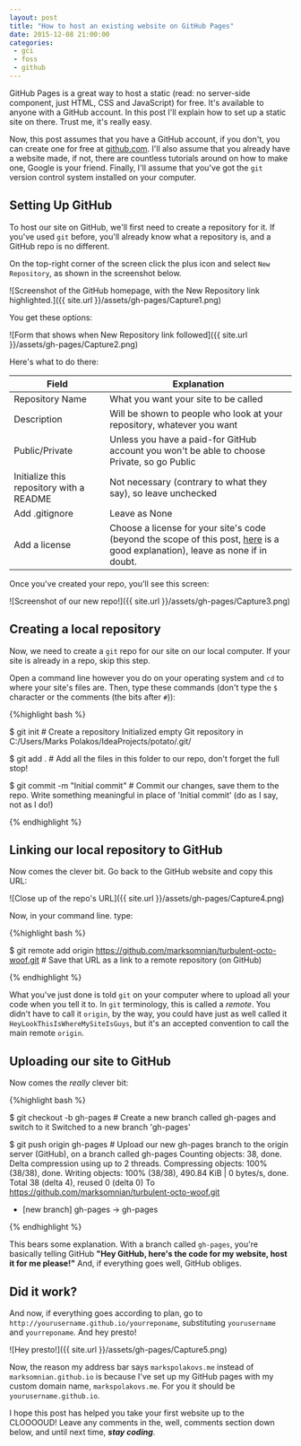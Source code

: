 ```yaml
---
layout: post
title: "How to host an existing website on GitHub Pages"
date: 2015-12-08 21:00:00
categories:
 - gci
 - foss
 - github
---
```


GitHub Pages is a great way to host a static (read: no server-side component, just HTML, CSS and JavaScript)
for free. It's available to anyone with a GitHub account. In this post I'll explain how to set up a static site on there. Trust me, it's really easy.

Now, this post assumes that you have a GitHub account, if you don't, you can create one for free at <a href="https://github.com">github.com</a>. I'll
also assume that you already have a website made, if not, there are countless tutorials around on how to make one, Google is your friend.
Finally, I'll assume that you've got the `git` version control system installed on your computer.

## Setting Up GitHub

To host our site on GitHub, we'll first need to create a repository for it. If you've used `git` before, you'll already
know what a repository is, and a GitHub repo is no different.

On the top-right corner of the screen click the plus icon and select `New Repository`, as shown in the screenshot below.

![Screenshot of the GitHub homepage, with the New Repository link highlighted.]({{ site.url }}/assets/gh-pages/Capture1.png)

You get these options:

![Form that shows when New Repository link followed]({{ site.url }}/assets/gh-pages/Capture2.png)

Here's what to do there:

|Field|Explanation|
|---|---|
|Repository Name|What you want your site to be called|
|Description|Will be shown to people who look at your repository, whatever you want|
|Public/Private|Unless you have a paid-for GitHub account you won't be able to choose Private, so go Public|
|Initialize this repository with a README|Not necessary (contrary to what they say), so leave unchecked|
|Add .gitignore|Leave as None|
|Add a license|Choose a license for your site's code (beyond the scope of this post, <a href="http://choosealicense.com/">here</a> is a good explanation), leave as none if in doubt.|

Once you've created your repo, you'll see this screen:

![Screenshot of our new repo!]({{ site.url }}/assets/gh-pages/Capture3.png)

## Creating a local repository

Now, we need to create a `git` repo for our site on our local computer. If your site is already in a repo, skip this step.

Open a command line however you do on your operating system and `cd` to where your site's files are. Then, type these commands (don't type the `$` character or the comments (the bits after `#`)):

{%highlight bash %}

$ git init # Create a repository
Initialized empty Git repository in C:/Users/Marks Polakos/IdeaProjects/potato/.git/

$ git add . # Add all the files in this folder to our repo, don't forget the full stop!

$ git commit -m "Initial commit" # Commit our changes, save them to the repo. Write something meaningful in place of 'Initial commit' (do as I say, not as I do!)

{% endhighlight %}

## Linking our local repository to GitHub

Now comes the clever bit. Go back to the GitHub website and copy this URL:

![Close up of the repo's URL]({{ site.url }}/assets/gh-pages/Capture4.png)

Now, in your command line. type:

{%highlight bash %}

$ git remote add origin https://github.com/marksomnian/turbulent-octo-woof.git # Save that URL as a link to a remote repository (on GitHub)

{% endhighlight %}

What you've just done is told `git` on your computer where to upload all your code when you tell it to. In `git` terminology,
 this is called a *remote*. You didn't have to call it `origin`, by the way, you could have just as well called it
  `HeyLookThisIsWhereMySiteIsGuys`, but it's an accepted convention to call the main remote `origin`.

## Uploading our site to GitHub

Now comes the *really* clever bit:

{%highlight bash %}

$ git checkout -b gh-pages # Create a new branch called gh-pages and switch to it
Switched to a new branch 'gh-pages'

$ git push origin gh-pages # Upload our new gh-pages branch to the origin server (GitHub), on a branch called gh-pages
Counting objects: 38, done.
Delta compression using up to 2 threads.
Compressing objects: 100% (38/38), done.
Writing objects: 100% (38/38), 490.84 KiB | 0 bytes/s, done.
Total 38 (delta 4), reused 0 (delta 0)
To https://github.com/marksomnian/turbulent-octo-woof.git
 * [new branch]      gh-pages -> gh-pages

{% endhighlight %}

This bears some explanation. With a branch called `gh-pages`, you're basically telling GitHub
 **"Hey GitHub, here's the code for my website, host it for me please!"** And, if everything goes well, GitHub obliges.

## Did it work?

And now, if everything goes according to plan, go to `http://yourusername.github.io/yourreponame`, substituting `yourusername` and `yourreponame`. And hey presto!

![Hey presto!]({{ site.url }}/assets/gh-pages/Capture5.png)

Now, the reason my address bar says `markspolakovs.me` instead of `marksomnian.github.io` is because I've set up my GitHub pages with my custom domain name, `markspolakovs.me`.
For you it should be `yourusername.github.io`.

I hope this post has helped you take your first website up to the CLOOOOUD! Leave any comments in the, well, comments section down below, and until next time, ***stay coding***.
